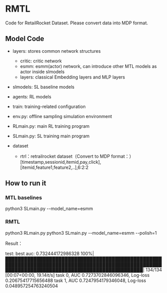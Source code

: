# RMTL
Code for RetailRocket Dataset. Please convert data into MDP format.

## Model Code
+ layers: stores common network structures
  + critic: critic network
  + esmm: esmm(actor) network, can introduce other MTL models as actor inside slmodels
  + layers: classical Embedding layers and MLP layers
+ slmodels: SL baseline models
+ agents: RL models
+ train: training-related configuration
+ env.py: offline sampling simulation environment
+ RLmain.py: main RL training program
+ SLmain.py: SL training main program


+ dataset
  + rtrl：retrailrocket dataset（Convert to MDP format：）[timestamp,sessionid,itemid,pay,click], [itemid,feature1,feature2,..],6:2:2

## How to run it
### MTL baselines
python3 SLmain.py --model_name=esmm

### RMTL
python3 RLmain.py
python3 SLmain.py --model_name=esmm --polish=1

Result：

test: best auc: 0.732444172986328
100%|████████████████████████████████████████████████████████████████████████████████████████████████████████████████████████████████████████████████| 134/134 [00:07<00:00, 19.14it/s]
task 0, AUC 0.7273702846096346, Log-loss 0.20675417715656488
task 1, AUC 0.7247954179346048, Log-loss 0.048957254763240504
   
